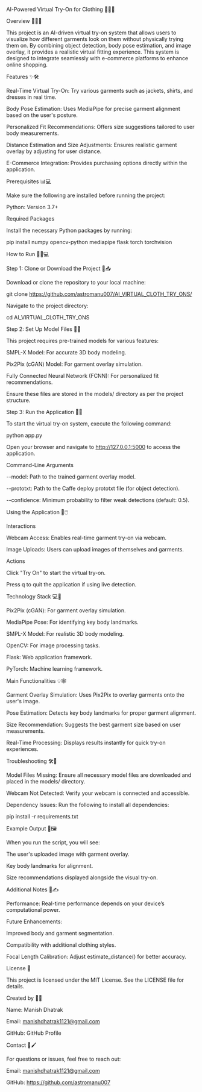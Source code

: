 AI-Powered Virtual Try-On for Clothing 👚👖🤖

Overview 🚀👗👕

This project is an AI-driven virtual try-on system that allows users to visualize how different garments look on them without physically trying them on. By combining object detection, body pose estimation, and image overlay, it provides a realistic virtual fitting experience. This system is designed to integrate seamlessly with e-commerce platforms to enhance online shopping.

Features ✨🛠️

Real-Time Virtual Try-On: Try various garments such as jackets, shirts, and dresses in real time.

Body Pose Estimation: Uses MediaPipe for precise garment alignment based on the user's posture.

Personalized Fit Recommendations: Offers size suggestions tailored to user body measurements.

Distance Estimation and Size Adjustments: Ensures realistic garment overlay by adjusting for user distance.

E-Commerce Integration: Provides purchasing options directly within the application.

Prerequisites 📊💻

Make sure the following are installed before running the project:

Python: Version 3.7+

Required Packages

Install the necessary Python packages by running:

pip install numpy opencv-python mediapipe flask torch torchvision

How to Run 🏃‍♂️💻

Step 1: Clone or Download the Project 📁📥

Download or clone the repository to your local machine:

git clone https://github.com/astromanu007/AI_VIRTUAL_CLOTH_TRY_ONS/

Navigate to the project directory:

cd AI_VIRTUAL_CLOTH_TRY_ONS

Step 2: Set Up Model Files 📂🔗

This project requires pre-trained models for various features:

SMPL-X Model: For accurate 3D body modeling.

Pix2Pix (cGAN) Model: For garment overlay simulation.

Fully Connected Neural Network (FCNN): For personalized fit recommendations.

Ensure these files are stored in the models/ directory as per the project structure.

Step 3: Run the Application 🔄🚀

To start the virtual try-on system, execute the following command:

python app.py

Open your browser and navigate to http://127.0.0.1:5000 to access the application.

Command-Line Arguments

--model: Path to the trained garment overlay model.

--prototxt: Path to the Caffe deploy prototxt file (for object detection).

--confidence: Minimum probability to filter weak detections (default: 0.5).

Using the Application 🎥🖱️

Interactions

Webcam Access: Enables real-time garment try-on via webcam.

Image Uploads: Users can upload images of themselves and garments.

Actions

Click "Try On" to start the virtual try-on.

Press q to quit the application if using live detection.

Technology Stack 💻🔧

Pix2Pix (cGAN): For garment overlay simulation.

MediaPipe Pose: For identifying key body landmarks.

SMPL-X Model: For realistic 3D body modeling.

OpenCV: For image processing tasks.

Flask: Web application framework.

PyTorch: Machine learning framework.

Main Functionalities 💡🕸️

Garment Overlay Simulation: Uses Pix2Pix to overlay garments onto the user's image.

Pose Estimation: Detects key body landmarks for proper garment alignment.

Size Recommendation: Suggests the best garment size based on user measurements.

Real-Time Processing: Displays results instantly for quick try-on experiences.

Troubleshooting 🛠️🔧

Model Files Missing: Ensure all necessary model files are downloaded and placed in the models/ directory.

Webcam Not Detected: Verify your webcam is connected and accessible.

Dependency Issues: Run the following to install all dependencies:

pip install -r requirements.txt

Example Output 📸🖼

When you run the script, you will see:

The user's uploaded image with garment overlay.

Key body landmarks for alignment.

Size recommendations displayed alongside the visual try-on.

Additional Notes 📜✍️

Performance: Real-time performance depends on your device’s computational power.

Future Enhancements:

Improved body and garment segmentation.

Compatibility with additional clothing styles.

Focal Length Calibration: Adjust estimate_distance() for better accuracy.

License 📜

This project is licensed under the MIT License. See the LICENSE file for details.

Created by 👨‍💻

Name: Manish Dhatrak

Email: manishdhatrak1121@gmail.com

GitHub: GitHub Profile

Contact 📧🖌

For questions or issues, feel free to reach out:

Email: manishdhatrak1121@gmail.com

GitHub: https://github.com/astromanu007

